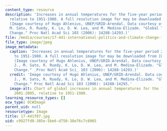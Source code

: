 ```yaml
---
content_type: resource
description: 'Increases in annual temperatures for the five-year period 2001-2005,
  relative to 1951-1980. A full resolution image for may be downloaded from UNEP/GRID-Arendal.
  (Image courtesy of Hugo Ahlenius, UNEP/GRID-Arendal. Data courtesy of Hansen, J.,
  M. Sato, R. Ruedy, K. Lo, D. W. Lea, and M. Medina-Elizade. "Global Temperature
  Change." Proc Natl Acad Sci 103 (2006): 14288-14293.)'
file: /media/courses/17-441-international-politics-and-climate-change-fall-2007/c9927fd8385e5be6d75038e76c7c6965_17-441f07.jpg
file_type: image/jpeg
image_metadata:
  caption: 'Increases in annual temperatures for the five-year period 2001-2005, relative
    to 1951-1980. A full resolution image for may be downloaded from [UNEP/GRID-Arendal](http://www.grida.no/).
    (Image courtesy of Hugo Ahlenius, UNEP/GRID-Arendal. Data courtesy of Hansen,
    J., M. Sato, R. Ruedy, K. Lo, D. W. Lea, and M. Medina-Elizade. "Global Temperature
    Change." _Proc Natl Acad Sci_ 103 (2006): 14288-14293.)'
  credit: 'Image courtesy of Hugo Ahlenius, UNEP/GRID-Arendal. Data courtesy of Hansen,
    J., M. Sato, R. Ruedy, K. Lo, D. W. Lea, and M. Medina-Elizade. "Global Temperature
    Change." Proc Natl Acad Sci 103 (2006): 14288-14293.'
  image-alt: Chart of global increases in annual temperatures for the five-year period
    2001-2005, relative to 1951-1980.
learning_resource_types: []
ocw_type: OCWImage
parent_uid: null
resourcetype: Image
title: 17-441f07.jpg
uid: c9927fd8-385e-5be6-d750-38e76c7c6965
---
```

